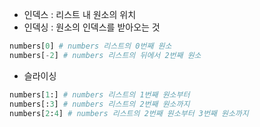 
- 인덱스 : 리스트 내 원소의 위치
- 인덱싱 : 원소의 인덱스를 받아오는 것
```python
numbers[0] # numbers 리스트의 0번째 원소
numbers[-2] # numbers 리스트의 뒤에서 2번째 원소
```

- 슬라이싱
```python
numbers[1:] # numbers 리스트의 1번째 원소부터
numbers[:3] # numbers 리스트의 2번째 원소까지
numbers[2:4] # numbers 리스트의 2번째 원소부터 3번째 원소까지
```

